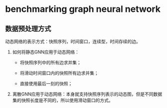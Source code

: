 # benchmarking graph neural network

## 数据预处理方式

动态网络的表示方式：快照序列，时间窗口，连续型，时间存续的边。

1. 如何将静态GNN应用于动态网络：

   + 将快照序列中的所有边求并集；

   + 将滑动时间窗口内的快照所有边求并集；

   + 直接使用最后一刻的快照；

2. 离散GNN应用于动态网络：本身就支持快照序列表示的动态图，但是不同数据集的快照长度是不同的，所以使用滑动窗口的方式。

